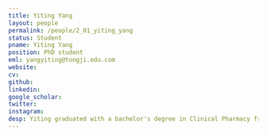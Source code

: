 ```yaml
---
title: Yiting Yang
layout: people
permalink: /people/2_01_yiting_yang
status: Student
pname: Yiting Yang
position: PhD student
eml: yangyiting@tongji.edu.com
website: 
cv: 
github: 
linkedin:
google_scholar: 
twitter: 
instagram:
desp: Yiting graduated with a bachelor's degree in Clinical Pharmacy from China Pharmaceutical University in 2014. In 2017, she completed a master's degree in Pathology and Pathophysiology at Tongji University. After that, she has employed at the Shanghai Institute for Biomedical and Pharmaceutical Technologies. Currently, Yiting is pursuing a Doctorate at Tongji University, Zhang Yunfang's lab. Yiting's research mainly focus on spermatogenesis, infertility, and RNA modifications.
---
```

